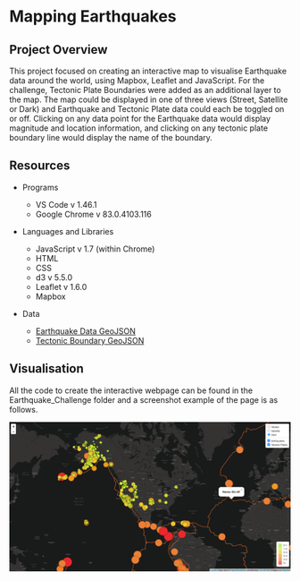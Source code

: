 # Mapping Earthquakes


## Project Overview

This project focused on creating an interactive map to visualise Earthquake data around the world, using Mapbox, Leaflet and JavaScript. For the challenge, Tectonic Plate Boundaries were added as an additional layer to the map. The map could be displayed in one of three views (Street, Satellite or Dark) and Earthquake and Tectonic Plate data could each be toggled on or off. Clicking on any data point for the Earthquake data would display magnitude and location information, and clicking on any tectonic plate boundary line would display the name of the boundary.


## Resources

* Programs
    * VS Code v 1.46.1
    * Google Chrome v 83.0.4103.116

* Languages and Libraries
    * JavaScript v 1.7 (within Chrome)
    * HTML
    * CSS
    * d3 v 5.5.0
    * Leaflet v 1.6.0
    * Mapbox

* Data
    * [Earthquake Data GeoJSON](https://earthquake.usgs.gov/earthquakes/feed/v1.0/summary/all_week.geojson)
    * [Tectonic Boundary GeoJSON](https://raw.githubusercontent.com/fraxen/tectonicplates/master/GeoJSON/PB2002_boundaries.json)


## Visualisation

All the code to create the interactive webpage can be found in the Earthquake_Challenge folder and a screenshot example of the page is as follows. 

![Challege Map](https://github.com/Alyssa-CG/Module13-Mapping_Earthquakes/blob/master/Earthquake_Challenge/static/images/Challenge_Map.png)